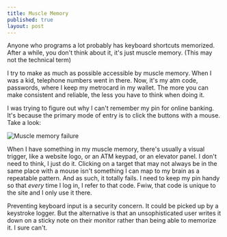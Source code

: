 ```yaml
---
title: Muscle Memory
published: true
layout: post
---
```


Anyone who programs a lot probably has keyboard shortcuts memorized. After a while, you don't think about it, it's just muscle memory. (This may not the technical term)

I try to make as much as possible accessible by muscle memory. When I was a kid, telephone numbers went in there. Now, it's my atm code, passwords, where I keep my metrocard in my wallet. The more you can make consistent and reliable, the less you have to think when doing it.

I was trying to figure out why I can't remember my pin for online banking. It's because the primary mode of entry is to click the buttons with a mouse. Take a look:

![Muscle memory failure](https://img.skitch.com/20120508-k38dx4gxx5s3kd23y7a9m1sstr.png)

When I have something in my muscle memory, there's usually a visual trigger, like a website logo, or an ATM keypad, or an elevator panel. I don't need to think, I just do it. Clicking on a target that may not always be in the same place with a mouse isn't something I can map to my brain as a repeatable pattern. And as such, it totally fails. I need to keep my pin handy so that *every* time I log in, I refer to that code. Fwiw, that code is unique to the site and I only use it there.

Preventing keyboard input is a security concern. It could be picked up by a keystroke logger. But the alternative is that an unsophisticated user writes it down on a sticky note on their monitor rather than being able to memorize it. I sure can't.